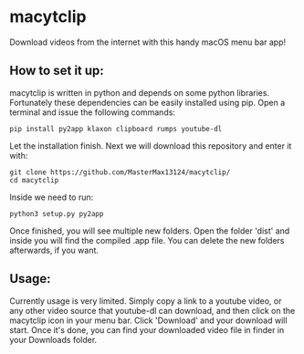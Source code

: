 # macytclip
Download videos from the internet with this handy macOS menu bar app!

## How to set it up:
macytclip is written in python and depends on some python libraries. Fortunately these dependencies can be easily installed using pip. Open a terminal and issue the following commands:

```
pip install py2app klaxon clipboard rumps youtube-dl
```

Let the installation finish. Next we will download this repository and enter it with:

```
git clone https://github.com/MasterMax13124/macytclip/
cd macytclip
```

Inside we need to run:

```
python3 setup.py py2app
```

Once finished, you will see multiple new folders. Open the folder 'dist' and inside you will find the compiled .app file. You can delete the new folders afterwards, if you want.

## Usage:

Currently usage is very limited. Simply copy a link to a youtube video, or any other video source that youtube-dl can download, and then click on the macytclip icon in your menu bar. Click 'Download' and your download will start. Once it's done, you can find your downloaded video file in finder in your Downloads folder.
